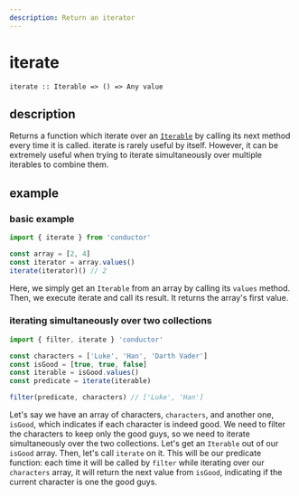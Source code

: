 ```yaml
---
description: Return an iterator
---
```


# iterate

`iterate :: Iterable => () => Any value`

## description

Returns a function which iterate over an [`Iterable`](https://developer.mozilla.org/en-US/docs/Web/JavaScript/Reference/Iteration_protocols#The_iterator_protocol) by calling its next method every time it is called. iterate is rarely useful by itself. However, it can be extremely useful when trying to iterate simultaneously over multiple iterables to combine them.

## example

### basic example

```javascript
import { iterate } from 'conductor'

const array = [2, 4]
const iterator = array.values()
iterate(iterator)() // 2
```

Here, we simply get an `Iterable` from an array by calling its `values` method. Then, we execute iterate and call its result. It returns the array's first value.

### iterating simultaneously over two collections

```javascript
import { filter, iterate } 'conductor'

const characters = ['Luke', 'Han', 'Darth Vader']
const isGood = [true, true, false]
const iterable = isGood.values()
const predicate = iterate(iterable)

filter(predicate, characters) // ['Luke', 'Han']
```

Let's say we have an array of characters, `characters`, and another one, `isGood`, which indicates if each character is indeed good. We need to filter the characters to keep only the good guys, so we need to iterate simultaneously over the two collections. Let's get an `Iterable` out of our `isGood` array. Then, let's call `iterate` on it. This will be our predicate function: each time it will be called by `filter` while iterating over our `characters` array, it will return the next value from `isGood`, indicating if the current character is one the good guys.
